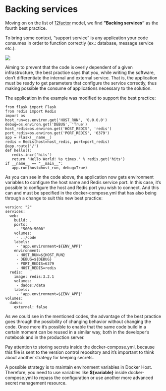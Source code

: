 # Backing services

Moving on on the list of [12factor](https://12factor.net) model, we find **”Backing services”** as the fourth best practice.

To bring some context, “support service” is any application your code consumes in order to function correctly (ex.: database, message service etc.).

![](images/servicoapoio.png)

Aiming to prevent that the code is overly dependent of a given infrastructure, the best practice says that you, while writing the software, don’t differentiate the internal and external service. That is, the application must be ready to get parameters that configure the service correctly, thus making possible the consume of applications necessary to the solution.

The application in the example was modified to support the best practice:

```
from flask import Flask
from redis import Redis
import os
host_run=os.environ.get('HOST_RUN', '0.0.0.0')
debug=os.environ.get('DEBUG', 'True')
host_redis=os.environ.get('HOST_REDIS', 'redis')
port_redis=os.environ.get('PORT_REDIS', '6379')
app = Flask(__name__)
redis = Redis(host=host_redis, port=port_redis)
@app.route('/')
def hello():
   redis.incr('hits')
   return 'Hello World! %s times.' % redis.get('hits')
if __name__ == "__main__":
   app.run(host=host_run, debug=True)
```

As you can see in the code above, the application now gets environment variables to configure the host name and Redis service port. In this case, it’s possible to configure the host and Redis port you wish to connect. And this can and must be specified in the docker-compose.yml that has also being through a change to suit this new best practice:

```
version: "2"
services:
  web:
    build: .
    ports:
     - "5000:5000"
    volumes:
     - .:/code
    labels:
     - 'app.environment=${ENV_APP}'
    environment:
     - HOST_RUN=${HOST_RUN}
     - DEBUG=${DEBUG}
     - PORT_REDIS=6379
     - HOST_REDIS=redis
  redis:
    image: redis:3.2.1
    volumes:
     - dados:/data
    labels:
     - 'app.environment=${ENV_APP}'
volumes:
  dados:
    external: false
```

As we could see in the mentioned codes, the advantage of the best practice goes through the possibility of changing behavior without changing the code. Once more it’s possible to enable that the same code build in a certain moment can be reused in a similar way, both in the developer’s notebook and in the production server.  

Pay attention to storing secrets inside the docker-compose.yml, because this file is sent to the version control repository and it’s important to think about another strategy for keeping secrets.

A possible strategy is to maintain environment variables in Docker Host. Therefore, you need to use variables like **${variable}** inside docker-compose.yml to repass the configuration or use another more advanced secret management resource.
